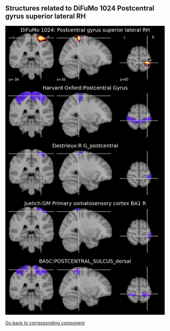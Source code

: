 


## Structures related to DiFuMo 1024 Postcentral gyrus superior lateral RH

![847](847.jpg "Structures related to DiFuMo 1024 Postcentral gyrus superior lateral RH")

[Go back to corresponding component](https://parietal-inria.github.io/DiFuMo/1024/html/847.html)
